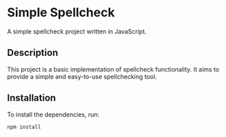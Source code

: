 # Simple Spellcheck

A simple spellcheck project written in JavaScript.

## Description

This project is a basic implementation of spellcheck functionality. It aims to provide a simple and easy-to-use spellchecking tool.

## Installation

To install the dependencies, run:

```bash
npm install
